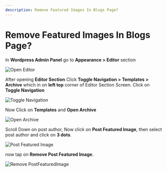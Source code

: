 ```yaml
---
description: Remove Featured Images In Blogs Page?
---
```


# Remove Featured Images In Blogs Page?

In **Wordpress Admin Panel** go to **Appearance > Editor** section

![Open Editor](/img/tutorial/rfi1OpenEditor.png)

After opening **Editor Section** Click **Toggle Navigation > Templates > Archive** which in on **left top** corner of Editor Section Screen.
Click on **Toggle Navigation** 

![Toggle Navigation](/img/tutorial/rfi2toggleNavigation.png)

Now Click on **Templates** and **Open Archive**

![Open Archive](/img/tutorial/rfi3openArchive.png)

Scroll Down on post author, Now click on **Post Featured Image**, then select post author and click on **3 dots**.

![Post Featured Image](/img/tutorial/rfi4selectpostFeaturedImage.png)

now tap on **Remove Post Featured Image**.

![Remove PostFeaturedImage](/img/tutorial/rfi5removePostFeaturedImage.png)